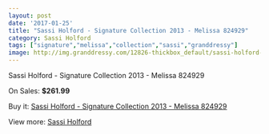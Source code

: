 ```yaml
---
layout: post
date: '2017-01-25'
title: "Sassi Holford - Signature Collection 2013 - Melissa 824929"
category: Sassi Holford
tags: ["signature","melissa","collection","sassi","granddressy"]
image: http://img.granddressy.com/12826-thickbox_default/sassi-holford-signature-collection-2013-melissa-824929.jpg
---
```

Sassi Holford - Signature Collection 2013 - Melissa 824929

On Sales: **$261.99**
<a href="https://www.granddressy.com/en/sassi-holford/11905-sassi-holford-signature-collection-2013-melissa-824929.html"><amp-img layout="responsive" width="600" height="600" src="//img.granddressy.com/12826-thickbox_default/sassi-holford-signature-collection-2013-melissa-824929.jpg" alt="Sassi Holford - Signature Collection 2013 - Melissa 824929 0" /></a>

Buy it: [Sassi Holford - Signature Collection 2013 - Melissa 824929](https://www.granddressy.com/en/sassi-holford/11905-sassi-holford-signature-collection-2013-melissa-824929.html "Sassi Holford - Signature Collection 2013 - Melissa 824929")

View more: [Sassi Holford](https://www.granddressy.com/en/157-sassi-holford "Sassi Holford")